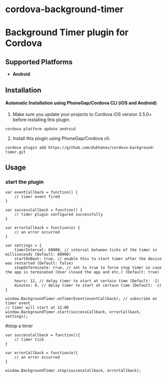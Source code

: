 # cordova-background-timer
Background Timer plugin for Cordova
===================================


## Supported Platforms
- __Android__

## Installation

#### Automatic Installation using PhoneGap/Cordova CLI (iOS and Android)
1. Make sure you update your projects to Cordova iOS version 3.5.0+ before installing this plugin.

```
cordova platform update android
```

2. Install this plugin using PhoneGap/Cordova cli:

```   
cordova plugin add https://github.com/dukhanov/cordova-background-timer.git
```
		
## Usage

### start the plugin

```
var eventCallback = function() {
	// timer event fired
}

var successCallback = function() {
	// timer plugin configured successfully
}

var errorCallback = function(e) {
	// an error occurred
}

var settings = {
	timerInterval: 60000, // interval between ticks of the timer in milliseconds (Default: 60000)
	startOnBoot: true, // enable this to start timer after the device was restarted (Default: false)
	stopOnTerminate: true, // set to true to force stop timer in case the app is terminated (User closed the app and etc.) (Default: true)

	hours: 12, // delay timer to start at certain time (Default: -1)
	minutes: 0, // delay timer to start at certain time (Default: -1)
}

window.BackgroundTimer.onTimerEvent(eventCallback); // subscribe on timer event
// timer will start at 12:00
window.BackgroundTimer.start(successCallback, errorCallback, settings);

```	
#stop a timer

```
var successCallback = function(){
	// timer tick
}

var errorCallback = function(e){
	// an error occurred
}

window.BackgroundTimer.stop(successCallback, errorCallback);
```